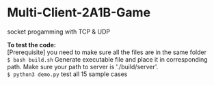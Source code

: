 # Multi-Client-2A1B-Game
socket progamming with TCP &amp; UDP 

**To test the code:**  
[Prerequisite] you need to make sure all the files are in the same folder  
`$ bash build.sh`
 Generate executable file and place it in corresponding path. Make sure your path to server is './build/server'.  
`$ python3 demo.py`
test all 15 sample cases


